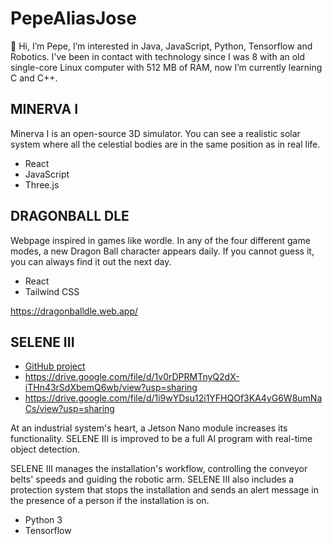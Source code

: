 # PepeAliasJose

👋 Hi, I’m Pepe, I’m interested in Java, JavaScript, Python, Tensorflow and Robotics.
I've been in contact with technology since I was 8 with an old single-core Linux computer with 512 MB of RAM,
now I’m currently learning C and C++.

## MINERVA I

Minerva I is an open-source 3D simulator. You can see a realistic solar system where all the celestial bodies are in the same position as in real life.

- React
- JavaScript
- Three.js

## DRAGONBALL DLE

Webpage inspired in games like wordle.
In any of the four different game modes, a new Dragon Ball character appears daily. If you cannot guess it, you can always find it out the next day.

- React
- Tailwind CSS

https://dragonballdle.web.app/


## SELENE III

  - [GitHub project](https://github.com/PepeAliasJose/SELENE)
  - https://drive.google.com/file/d/1v0rDPRMTnyQ2dX-iTHn43rSdXbemQ6wb/view?usp=sharing
  - https://drive.google.com/file/d/1i9wYDsu12i1YFHQOf3KA4yG6W8umNaCs/view?usp=sharing

At an industrial system's heart, a Jetson Nano module increases its functionality. SELENE III is improved to be a full AI program with real-time object detection.

SELENE III manages the installation's workflow, controlling the conveyor belts' speeds and guiding the robotic arm. SELENE III also includes a protection system that stops the installation and sends an alert message in the presence of a person if the installation is on.

- Python 3
- Tensorflow
<!---
PepeAliasJose/PepeAliasJose is a ✨ special ✨ repository because its `README.md` (this file) appears on your GitHub profile.
You can click the Preview link to take a look at your changes.
--->
